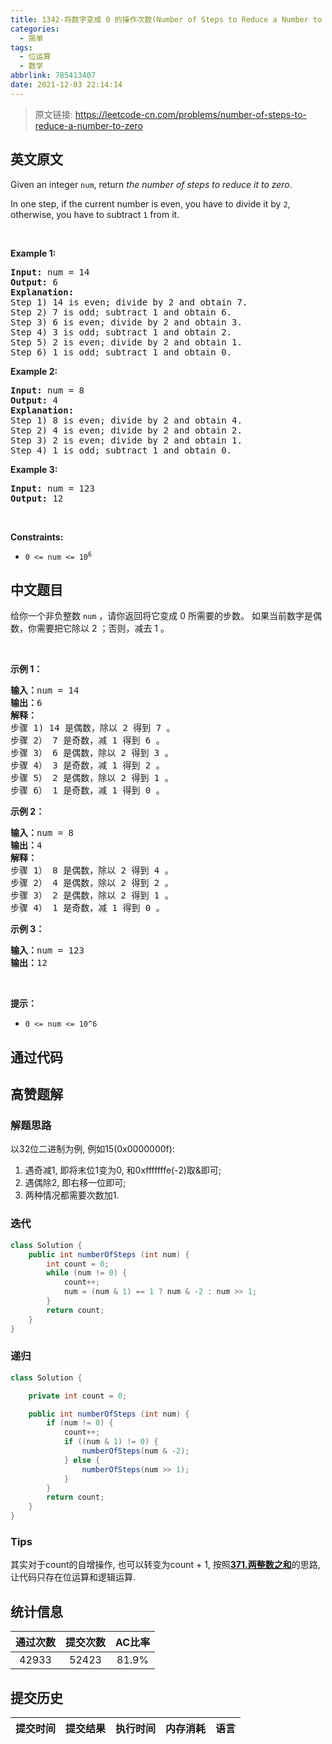 ```yaml
---
title: 1342-将数字变成 0 的操作次数(Number of Steps to Reduce a Number to Zero)
categories:
  - 简单
tags:
  - 位运算
  - 数学
abbrlink: 785413407
date: 2021-12-03 22:14:14
---
```


> 原文链接: https://leetcode-cn.com/problems/number-of-steps-to-reduce-a-number-to-zero


## 英文原文
<div><p>Given an integer <code>num</code>, return <em>the number of steps to reduce it to zero</em>.</p>

<p>In one step, if the current number is even, you have to divide it by <code>2</code>, otherwise, you have to subtract <code>1</code> from it.</p>

<p>&nbsp;</p>
<p><strong>Example 1:</strong></p>

<pre>
<strong>Input:</strong> num = 14
<strong>Output:</strong> 6
<strong>Explanation:</strong>&nbsp;
Step 1) 14 is even; divide by 2 and obtain 7.&nbsp;
Step 2) 7 is odd; subtract 1 and obtain 6.
Step 3) 6 is even; divide by 2 and obtain 3.&nbsp;
Step 4) 3 is odd; subtract 1 and obtain 2.&nbsp;
Step 5) 2 is even; divide by 2 and obtain 1.&nbsp;
Step 6) 1 is odd; subtract 1 and obtain 0.
</pre>

<p><strong>Example 2:</strong></p>

<pre>
<strong>Input:</strong> num = 8
<strong>Output:</strong> 4
<strong>Explanation:</strong>&nbsp;
Step 1) 8 is even; divide by 2 and obtain 4.&nbsp;
Step 2) 4 is even; divide by 2 and obtain 2.&nbsp;
Step 3) 2 is even; divide by 2 and obtain 1.&nbsp;
Step 4) 1 is odd; subtract 1 and obtain 0.
</pre>

<p><strong>Example 3:</strong></p>

<pre>
<strong>Input:</strong> num = 123
<strong>Output:</strong> 12
</pre>

<p>&nbsp;</p>
<p><strong>Constraints:</strong></p>

<ul>
	<li><code>0 &lt;= num &lt;= 10<sup>6</sup></code></li>
</ul>
</div>

## 中文题目
<div><p>给你一个非负整数&nbsp;<code>num</code>&nbsp;，请你返回将它变成 0 所需要的步数。 如果当前数字是偶数，你需要把它除以 2 ；否则，减去 1 。</p>

<p>&nbsp;</p>

<p><strong>示例 1：</strong></p>

<pre><strong>输入：</strong>num = 14
<strong>输出：</strong>6
<strong>解释：
</strong>步骤 1) 14 是偶数，除以 2 得到 7 。
步骤 2） 7 是奇数，减 1 得到 6 。
步骤 3） 6 是偶数，除以 2 得到 3 。
步骤 4） 3 是奇数，减 1 得到 2 。
步骤 5） 2 是偶数，除以 2 得到 1 。
步骤 6） 1 是奇数，减 1 得到 0 。
</pre>

<p><strong>示例 2：</strong></p>

<pre><strong>输入：</strong>num = 8
<strong>输出：</strong>4
<strong>解释：</strong>
步骤 1） 8 是偶数，除以 2 得到 4 。
步骤 2） 4 是偶数，除以 2 得到 2 。
步骤 3） 2 是偶数，除以 2 得到 1 。
步骤 4） 1 是奇数，减 1 得到 0 。
</pre>

<p><strong>示例 3：</strong></p>

<pre><strong>输入：</strong>num = 123
<strong>输出：</strong>12
</pre>

<p>&nbsp;</p>

<p><strong>提示：</strong></p>

<ul>
	<li><code>0 &lt;= num &lt;= 10^6</code></li>
</ul>
</div>

## 通过代码
<RecoDemo>
</RecoDemo>


## 高赞题解
### 解题思路
以32位二进制为例, 例如15(0x0000000f):
1. 遇奇减1, 即将末位1变为0, 和0xfffffffe(-2)取&即可;
2. 遇偶除2, 即右移一位即可;
3. 两种情况都需要次数加1.

### 迭代

```java
class Solution {
    public int numberOfSteps (int num) {
        int count = 0;
        while (num != 0) {
            count++;
            num = (num & 1) == 1 ? num & -2 : num >> 1;
        }
        return count;
    }
}
```

### 递归
```java
class Solution {

    private int count = 0;

    public int numberOfSteps (int num) {
        if (num != 0) {
            count++;
            if ((num & 1) != 0) {
                numberOfSteps(num & -2);
            } else {
                numberOfSteps(num >> 1);
            }
        }
        return count;
    }
}
```


### Tips
其实对于count的自增操作, 也可以转变为count + 1, 按照[**371.两整数之和**](https://leetcode-cn.com/problems/sum-of-two-integers/)的思路, 让代码只存在位运算和逻辑运算.

## 统计信息
| 通过次数 | 提交次数 | AC比率 |
| :------: | :------: | :------: |
|    42933    |    52423    |   81.9%   |

## 提交历史
| 提交时间 | 提交结果 | 执行时间 |  内存消耗  | 语言 |
| :------: | :------: | :------: | :--------: | :--------: |
